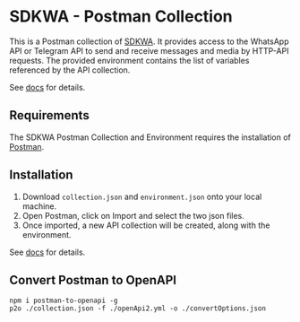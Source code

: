 # SDKWA - Postman Collection

This is a Postman collection of [SDKWA](https://api.sdkwa.pro/). It provides access to the WhatsApp API or Telegram API to send and receive messages and media by HTTP-API requests. The provided environment contains the list of variables referenced by the API collection.

See [docs](https://api.sdkwa.pro/en/docs/) for details.

## Requirements

The SDKWA Postman Collection and Environment requires the installation of [Postman](https://www.getpostman.com/).


## Installation

1) Download `collection.json` and `environment.json` onto your local machine.
2) Open Postman, click on Import and select the two json files.
3) Once imported, a new API collection will be created, along with the environment.

See [docs](https://api.sdkwa.pro/en/docs/) for details.


## Convert Postman to OpenAPI
```
npm i postman-to-openapi -g
p2o ./collection.json -f ./openApi2.yml -o ./convertOptions.json
```
